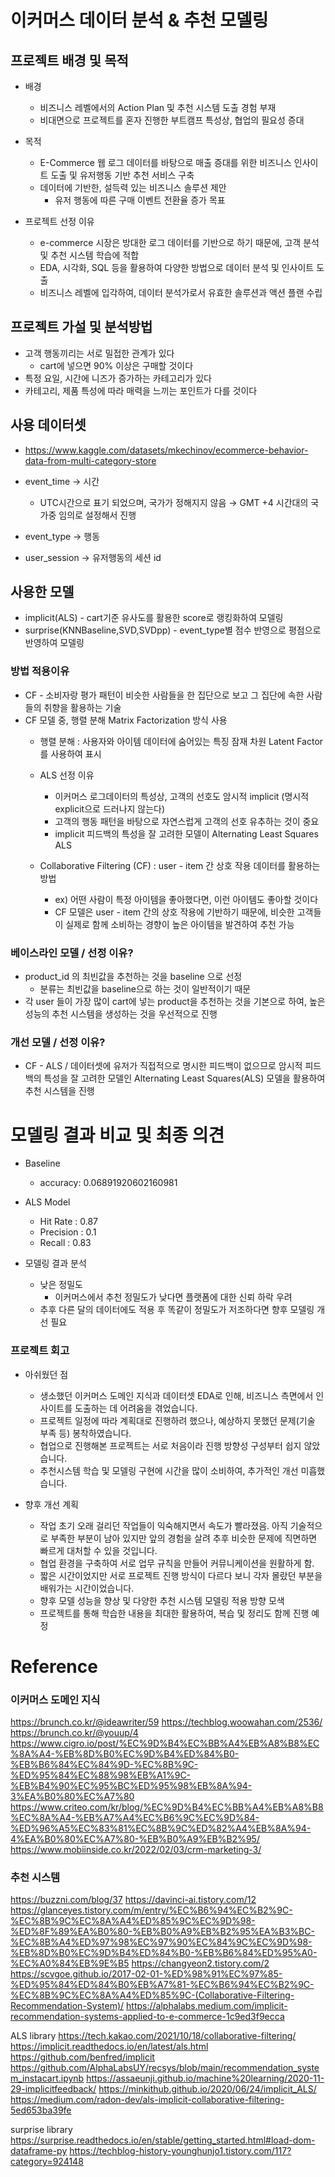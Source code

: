 # 이커머스 데이터 분석 & 추천 모델링


## 프로젝트 배경 및 목적

- 배경
  - 비즈니스 레벨에서의 Action Plan 및 추천 시스템 도출 경험 부재
  - 비대면으로 프로젝트를 혼자 진행한 부트캠프 특성상, 협업의 필요성 증대

- 목적
  - E-Commerce 웹 로그 데이터를 바탕으로 매출 증대를 위한 비즈니스 인사이트 도출 및 유저행동 기반 추천 서비스 구축
  - 데이터에 기반한, 설득력 있는 비즈니스 솔루션 제안
    - 유저 행동에 따른 구매 이벤트 전환율 증가 목표

- 프로젝트 선정 이유
  - e-commerce 시장은 방대한 로그 데이터를 기반으로 하기 때문에, 고객 분석 및 추천 시스템 학습에 적합
  - EDA, 시각화, SQL 등을 활용하여 다양한 방법으로 데이터 분석 및 인사이트 도출
  - 비즈니스 레벨에 입각하여, 데이터 분석가로서 유효한 솔루션과 액션 플랜 수립

## 프로젝트 가설 및 분석방법
- 고객 행동끼리는 서로 밀접한 관계가 있다
  - cart에 넣으면 90% 이상은 구매할 것이다
- 특정 요일, 시간에 니즈가 증가하는 카테고리가 있다
- 카테고리, 제품 특성에 따라 매력을 느끼는 포인트가 다를 것이다

## 사용 데이터셋
- https://www.kaggle.com/datasets/mkechinov/ecommerce-behavior-data-from-multi-category-store
  
- event_time → 시간
  - UTC시간으로 표기 되었으며, 국가가 정해지지 않음 → GMT +4 시간대의 국가중 임의로 설정해서 진행
- event_type → 행동
- user_session → 유저행동의 세션 id

## 사용한 모델
- implicit(ALS) - cart기준 유사도를 활용한 score로 랭킹화하여 모델링
- surprise(KNNBaseline,SVD,SVDpp) - event_type별 점수 반영으로 평점으로 반영하여 모델링

### 방법 적용이유
- CF - 소비자랑 평가 패턴이 비슷한 사람들을 한 집단으로 보고 그 집단에 속한 사람들의 취향을 활용하는 기술
- CF 모델 중, 행렬 분해 Matrix Factorization 방식 사용
    - 행렬 분해 : 사용자와 아이템 데이터에 숨어있는 특징 잠재 차원 Latent Factor를 사용하여 표시
  
  - ALS 선정 이유
    - 이커머스 로그데이터의 특성상, 고객의 선호도 암시적 implicit (명시적 explicit으로 드러나지 않는다)
    - 고객의 행동 패턴을 바탕으로 자연스럽게 고객의 선호 유추하는 것이 중요
    - implicit 피드백의 특성을 잘 고려한 모델이 Alternating Least Squares ALS
  
  - Collaborative Filtering (CF) : user - item 간 상호 작용 데이터를 활용하는 방법
    - ex) 어떤 사람이 특정 아이템을 좋아했다면, 이런 아이템도 좋아할 것이다
    - CF 모델은 user - item 간의 상호 작용에 기반하기 때문에, 비슷한 고객들이 실제로 함께 소비하는 경향이 높은 아이템을 발견하여 추천 가능

### 베이스라인 모델 / 선정 이유?
- product_id 의 최빈값을 추천하는 것을 baseline 으로 선정
  - 분류는 최빈값을 baseline으로 하는 것이 일반적이기 때문
- 각 user 들이 가장 많이 cart에 넣는 product을 추천하는 것을 기본으로 하여, 높은 성능의 추천 시스템을 생성하는 것을 우선적으로 진행


### 개선 모델 / 선정 이유?
- CF - ALS / 데이터셋에 유저가 직접적으로 명시한 피드백이 없으므로 암시적 피드백의 특성을 잘 고려한 모델인 Alternating Least Squares(ALS) 모델을 활용하여 추천 시스템을 진행


# 모델링 결과 비교 및 최종 의견

- Baseline
  - accuracy: 0.06891920602160981

- ALS Model
  - Hit Rate : 0.87
  - Precision : 0.1
  - Recall : 0.83

- 모델링 결과 분석
  - 낮은 정밀도
    - 이커머스에서 추천 정밀도가 낮다면 플랫폼에 대한 신뢰 하락 우려
  - 추후 다른 달의 데이터에도 적용 후 똑같이 정밀도가 저조하다면 향후 모델링 개선 필요

### 프로젝트 회고

- 아쉬웠던 점
  - 생소했던 이커머스 도메인 지식과 데이터셋 EDA로 인해, 비즈니스 측면에서 인사이트를 도출하는 데 어려움을 겪었습니다.
  - 프로젝트 일정에 따라 계획대로 진행하려 했으나, 예상하지 못했던 문제(기술 부족 등) 봉착하였습니다.
  - 협업으로 진행해본 프로젝트는 서로 처음이라 진행 방향성 구성부터 쉽지 않았습니다.
  - 추천시스템 학습 및 모델링 구현에 시간을 많이 소비하여, 추가적인 개선 미흡했습니다.

- 향후 개선 계획
  - 작업 초기 오래 걸리던 작업들이 익숙해지면서 속도가 빨라졌음. 아직 기술적으로 부족한 부분이 남아 있지만 앞의 경험을 살려 추후 비슷한 문제에 직면하면 빠르게 대처할 수 있을 것입니다.
  - 협업 환경을 구축하여 서로 업무 규칙을 만들어 커뮤니케이션을 원활하게 함.
  - 짧은 시간이었지만 서로 프로젝트 진행 방식이 다르다 보니 각자 몰랐던 부분을 배워가는 시간이었습니다.
  - 향후 모델 성능을 향상 및 다양한 추천 시스템 모델링 적용 방향 모색
  - 프로젝트를 통해 학습한 내용을 최대한 활용하여, 복습 및 정리도 함께 진행 예정


# Reference

### 이커머스 도메인 지식
https://brunch.co.kr/@ideawriter/59
https://techblog.woowahan.com/2536/
https://brunch.co.kr/@youup/4
https://www.cigro.io/post/%EC%9D%B4%EC%BB%A4%EB%A8%B8%EC%8A%A4-%EB%8D%B0%EC%9D%B4%ED%84%B0-%EB%B6%84%EC%84%9D-%EC%8B%9C-%ED%95%84%EC%88%98%EB%A1%9C-%EB%B4%90%EC%95%BC%ED%95%98%EB%8A%94-3%EA%B0%80%EC%A7%80
https://www.criteo.com/kr/blog/%EC%9D%B4%EC%BB%A4%EB%A8%B8%EC%8A%A4-%EB%A7%A4%EC%B6%9C%EC%9D%84-%ED%96%A5%EC%83%81%EC%8B%9C%ED%82%A4%EB%8A%94-4%EA%B0%80%EC%A7%80-%EB%B0%A9%EB%B2%95/
https://www.mobiinside.co.kr/2022/02/03/crm-marketing-3/

### 추천 시스템
https://buzzni.com/blog/37
https://davinci-ai.tistory.com/12
https://glanceyes.tistory.com/m/entry/%EC%B6%94%EC%B2%9C-%EC%8B%9C%EC%8A%A4%ED%85%9C%EC%9D%98-%ED%8F%89%EA%B0%80-%EB%B0%A9%EB%B2%95%EA%B3%BC-%EC%8B%A4%ED%97%98%EC%97%90%EC%84%9C%EC%9D%98-%EB%8D%B0%EC%9D%B4%ED%84%B0-%EB%B6%84%ED%95%A0-%EC%A0%84%EB%9E%B5
https://changyeon2.tistory.com/2
https://scvgoe.github.io/2017-02-01-%ED%98%91%EC%97%85-%ED%95%84%ED%84%B0%EB%A7%81-%EC%B6%94%EC%B2%9C-%EC%8B%9C%EC%8A%A4%ED%85%9C-(Collaborative-Filtering-Recommendation-System)/
https://alphalabs.medium.com/implicit-recommendation-systems-applied-to-e-commerce-1c9ed3f9ecca

ALS library
https://tech.kakao.com/2021/10/18/collaborative-filtering/
https://implicit.readthedocs.io/en/latest/als.html
https://github.com/benfred/implicit
https://github.com/AlphaLabsUY/recsys/blob/main/recommendation_system_instacart.ipynb
https://assaeunji.github.io/machine%20learning/2020-11-29-implicitfeedback/
https://minkithub.github.io/2020/06/24/implicit_ALS/
https://medium.com/radon-dev/als-implicit-collaborative-filtering-5ed653ba39fe

surprise library
https://surprise.readthedocs.io/en/stable/getting_started.html#load-dom-dataframe-py
https://techblog-history-younghunjo1.tistory.com/117?category=924148

